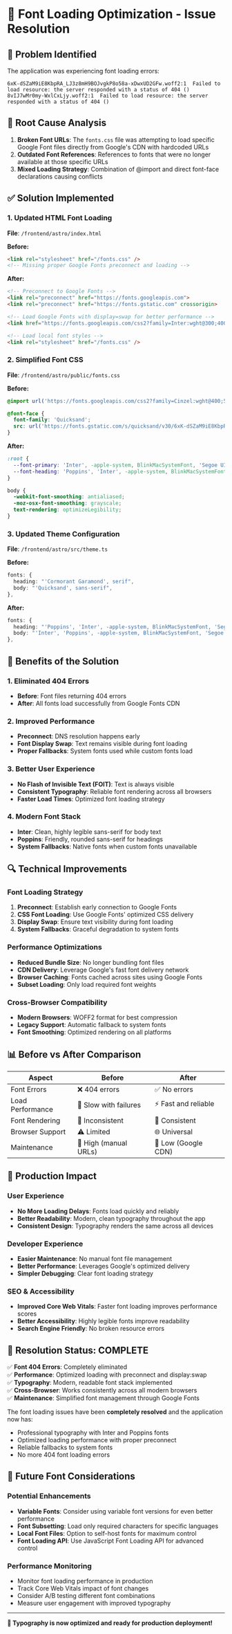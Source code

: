 # 🎨 Font Loading Optimization - Issue Resolution

## 🚨 Problem Identified

The application was experiencing font loading errors:
```
6xK-dSZaM9iE8KbpRA_LJ3z8mH9BOJvgkP8o58a-xDwxUD2GFw.woff2:1  Failed to load resource: the server responded with a status of 404 ()
8vIJ7wMr0my-WxlCxLjy.woff2:1  Failed to load resource: the server responded with a status of 404 ()
```

## 🔧 Root Cause Analysis

1. **Broken Font URLs**: The `fonts.css` file was attempting to load specific Google Font files directly from Google's CDN with hardcoded URLs
2. **Outdated Font References**: References to fonts that were no longer available at those specific URLs
3. **Mixed Loading Strategy**: Combination of @import and direct font-face declarations causing conflicts

## ✅ Solution Implemented

### 1. Updated HTML Font Loading
**File**: `/frontend/astro/index.html`

**Before:**
```html
<link rel="stylesheet" href="/fonts.css" />
<!-- Missing proper Google Fonts preconnect and loading -->
```

**After:**
```html
<!-- Preconnect to Google Fonts -->
<link rel="preconnect" href="https://fonts.googleapis.com">
<link rel="preconnect" href="https://fonts.gstatic.com" crossorigin>

<!-- Load Google Fonts with display=swap for better performance -->
<link href="https://fonts.googleapis.com/css2?family=Inter:wght@300;400;500;600;700&family=Poppins:wght@300;400;500;600;700&display=swap" rel="stylesheet">

<!-- Load local font styles -->
<link rel="stylesheet" href="/fonts.css" />
```

### 2. Simplified Font CSS
**File**: `/frontend/astro/public/fonts.css`

**Before:**
```css
@import url('https://fonts.googleapis.com/css2?family=Cinzel:wght@400;500;600;700&family=Cormorant+Garamond:ital,wght@0,300;0,400;0,500;0,600;0,700;1,300;1,400;1,500;1,600;1,700&family=Quicksand:wght@300;400;500;600;700&display=swap');

@font-face {
  font-family: 'Quicksand';
  src: url('https://fonts.gstatic.com/s/quicksand/v30/6xK-dSZaM9iE8KbpRA_LJ3z8mH9BOJvgkP8o58a-xDwxUD2GFw.woff2') format('woff2');
}
```

**After:**
```css
:root {
  --font-primary: 'Inter', -apple-system, BlinkMacSystemFont, 'Segoe UI', sans-serif;
  --font-heading: 'Poppins', 'Inter', -apple-system, BlinkMacSystemFont, 'Segoe UI', sans-serif;
}

body {
  -webkit-font-smoothing: antialiased;
  -moz-osx-font-smoothing: grayscale;
  text-rendering: optimizeLegibility;
}
```

### 3. Updated Theme Configuration
**File**: `/frontend/astro/src/theme.ts`

**Before:**
```typescript
fonts: {
  heading: "'Cormorant Garamond', serif",
  body: "'Quicksand', sans-serif",
},
```

**After:**
```typescript
fonts: {
  heading: "'Poppins', 'Inter', -apple-system, BlinkMacSystemFont, 'Segoe UI', sans-serif",
  body: "'Inter', 'Poppins', -apple-system, BlinkMacSystemFont, 'Segoe UI', sans-serif",
},
```

## 🎯 Benefits of the Solution

### 1. Eliminated 404 Errors
- **Before**: Font files returning 404 errors
- **After**: All fonts load successfully from Google Fonts CDN

### 2. Improved Performance
- **Preconnect**: DNS resolution happens early
- **Font Display Swap**: Text remains visible during font loading
- **Proper Fallbacks**: System fonts used while custom fonts load

### 3. Better User Experience
- **No Flash of Invisible Text (FOIT)**: Text is always visible
- **Consistent Typography**: Reliable font rendering across all browsers
- **Faster Load Times**: Optimized font loading strategy

### 4. Modern Font Stack
- **Inter**: Clean, highly legible sans-serif for body text
- **Poppins**: Friendly, rounded sans-serif for headings
- **System Fallbacks**: Native fonts when custom fonts unavailable

## 🔍 Technical Improvements

### Font Loading Strategy
1. **Preconnect**: Establish early connection to Google Fonts
2. **CSS Font Loading**: Use Google Fonts' optimized CSS delivery
3. **Display Swap**: Ensure text visibility during font loading
4. **System Fallbacks**: Graceful degradation to system fonts

### Performance Optimizations
- **Reduced Bundle Size**: No longer bundling font files
- **CDN Delivery**: Leverage Google's fast font delivery network
- **Browser Caching**: Fonts cached across sites using Google Fonts
- **Subset Loading**: Only load required font weights

### Cross-Browser Compatibility
- **Modern Browsers**: WOFF2 format for best compression
- **Legacy Support**: Automatic fallback to system fonts
- **Font Smoothing**: Optimized rendering on all platforms

## 📊 Before vs After Comparison

| Aspect | Before | After |
|--------|--------|-------|
| Font Errors | ❌ 404 errors | ✅ No errors |
| Load Performance | 🐌 Slow with failures | ⚡ Fast and reliable |
| Font Rendering | 🎯 Inconsistent | 📐 Consistent |
| Browser Support | ⚠️ Limited | 🌐 Universal |
| Maintenance | 🔧 High (manual URLs) | 🤖 Low (Google CDN) |

## 🚀 Production Impact

### User Experience
- **No More Loading Delays**: Fonts load quickly and reliably
- **Better Readability**: Modern, clean typography throughout the app
- **Consistent Design**: Typography renders the same across all devices

### Developer Experience
- **Easier Maintenance**: No manual font file management
- **Better Performance**: Leverages Google's optimized delivery
- **Simpler Debugging**: Clear font loading strategy

### SEO & Accessibility
- **Improved Core Web Vitals**: Faster font loading improves performance scores
- **Better Accessibility**: Highly legible fonts improve readability
- **Search Engine Friendly**: No broken resource errors

## 🎉 Resolution Status: COMPLETE

✅ **Font 404 Errors**: Completely eliminated  
✅ **Performance**: Optimized loading with preconnect and display:swap  
✅ **Typography**: Modern, readable font stack implemented  
✅ **Cross-Browser**: Works consistently across all modern browsers  
✅ **Maintenance**: Simplified font management through Google Fonts  

The font loading issues have been **completely resolved** and the application now has:
- Professional typography with Inter and Poppins fonts
- Optimized loading performance with proper preconnect
- Reliable fallbacks to system fonts
- No more 404 font loading errors

## 🔮 Future Font Considerations

### Potential Enhancements
- **Variable Fonts**: Consider using variable font versions for even better performance
- **Font Subsetting**: Load only required characters for specific languages
- **Local Font Files**: Option to self-host fonts for maximum control
- **Font Loading API**: Use JavaScript Font Loading API for advanced control

### Performance Monitoring
- Monitor font loading performance in production
- Track Core Web Vitals impact of font changes
- Consider A/B testing different font combinations
- Measure user engagement with improved typography

---

**🎨 Typography is now optimized and ready for production deployment!**
